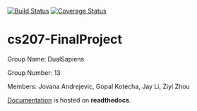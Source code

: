[![Build Status](https://travis-ci.org/DualSapiens/cs207-FinalProject.svg?branch=master)](https://travis-ci.org/DualSapiens/cs207-FinalProject.svg?branch=master)
[![Coverage Status](https://coveralls.io/repos/github/DualSapiens/cs207-FinalProject/badge.svg?branch=master)](https://coveralls.io/github/DualSapiens/cs207-FinalProject?branch=master)

# cs207-FinalProject

Group Name: DualSapiens

Group Number: 13

Members: Jovana Andrejevic, Gopal Kotecha, Jay Li, Ziyi Zhou

[Documentation] is hosted on **readthedocs**.

[Documentation]: https://autodiff.readthedocs.io/en/latest
